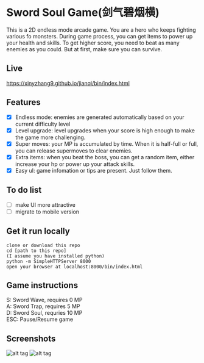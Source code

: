 # Sword Soul Game(剑气碧烟横)
This is a 2D endless mode arcade game. You are a hero who keeps fighting various fo monsters. 
During game process, you can get items to power up your health and skills. 
To get higher score, you need to beat as many enemies as you could. 
But at first, make sure you can survive.  
## Live
https://xinyzhang9.github.io/jianqi/bin/index.html
## Features
- [x] Endless mode: enemies are generated automatically based on your current difficulty level
- [x] Level upgrade: level upgrades when your score is high enough to make the game more challenging.
- [x] Super moves: your MP is accumulated by time. When it is half-full or full, you can release supermoves to clear enemies.
- [x] Extra items: when you beat the boss, you can get a random item, either increase your hp or power up your attack skills.
- [x] Easy uI: game infomation or tips are present. Just follow them.  

## To do list
- [ ] make UI more attractive
- [ ] migrate to mobile version  

## Get it run locally
```
clone or download this repo
cd [path to this repo]
(I assume you have installed python)
python -m SimpleHTTPServer 8000
open your browser at localhost:8000/bin/index.html
```
## Game instructions
S: Sword Wave, requires 0 MP    
A: Sword Trap, requires 5 MP  
D: Sword Soul, requries 10 MP  
ESC: Pause/Resume game  

## Screenshots
![alt tag](https://raw.githubusercontent.com/xinyzhang9/JianQi_Game/master/screen.png)
![alt tag](https://raw.githubusercontent.com/xinyzhang9/JianQi_Game/master/screen2.png)


